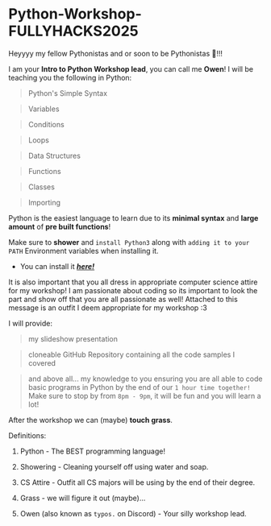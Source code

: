 # Python-Workshop-FULLYHACKS2025

Heyyyy my fellow Pythonistas and or soon to be Pythonistas 💖!!!

I am your **Intro to Python Workshop lead**, you can call me **Owen**!
I will be teaching you the following in Python:

> Python's Simple Syntax

> Variables

> Conditions

> Loops

> Data Structures

> Functions

> Classes

> Importing

Python is the easiest language to learn due to its **minimal syntax** and **large amount** of **pre built functions**!

Make sure to **shower** and `install Python3` along with `adding it to your PATH` Environment variables when installing it.
* You can install it [***__here!__***](https://www.python.org/downloads)

It is also important that you all dress in appropriate computer science attire for my workshop! I am passionate about coding so its important to look the part and show off that you are all passionate as well! Attached to this message is an outfit I deem appropriate for my workshop :3

I will provide:
> my slideshow presentation

> cloneable GitHub Repository containing all the code samples I covered

> and above all... my knowledge to you ensuring you are all able to code basic programs in Python by the end of our `1 hour time together!` Make sure to stop by from `8pm - 9pm`, it will be fun and you will learn a lot!

After the workshop we can (maybe) **touch grass**.

Definitions:

1. Python - The BEST programming language!

2. Showering - Cleaning yourself off using water and soap.

3. CS Attire - Outfit all CS majors will be using by the end of their degree.

4. Grass - we will figure it out (maybe)...

5. Owen (also known as `typos.` on Discord) - Your silly workshop lead.
